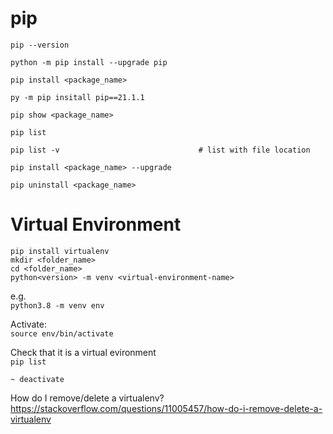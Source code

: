 # pip
```
pip --version

python -m pip install --upgrade pip

pip install <package_name>

py -m pip insitall pip==21.1.1

pip show <package_name>

pip list

pip list -v                               # list with file location

pip install <package_name> --upgrade

pip uninstall <package_name>
```

# Virtual Environment
```
pip install virtualenv   
mkdir <folder_name>  
cd <folder_name>  
python<version> -m venv <virtual-environment-name>  
```


e.g.  
```python3.8 -m venv env```

Activate:  
```source env/bin/activate```

Check that it is a virtual evironment  
```pip list```

 ```~ deactivate```

How do I remove/delete a virtualenv?  
https://stackoverflow.com/questions/11005457/how-do-i-remove-delete-a-virtualenv
